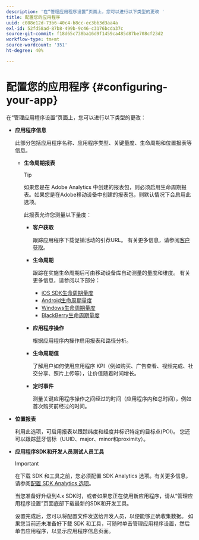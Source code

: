 ```yaml
---
description: '在“管理应用程序设置”页面上，您可以进行以下类型的更改 '
title: 配置您的应用程序
uuid: c088e12d-73b6-40c4-b8cc-ec3bb3d3aa4a
exl-id: 52fd58ad-87b8-499b-9c46-c3176bcda37c
source-git-commit: f18d65c738ba16d9f1459ca485d87be708cf23d2
workflow-type: tm+mt
source-wordcount: '351'
ht-degree: 40%

---
```


# 配置您的应用程序 {#configuring-your-app}

在“管理应用程序设置”页面上，您可以进行以下类型的更改：

* **应用程序信息**

   此部分包括应用程序名称、应用程序类型、关键量度、生命周期和位置报表等信息。

   * **生命周期报表**

      >[!TIP]
      >
      >如果您是在 Adobe Analytics 中创建的报表包，则必须启用生命周期报表。如果您是在Adobe移动设备中创建的报表包，则默认情况下会启用此选项。

      此报表允许您测量以下量度：

      * **客户获取**

         跟踪应用程序下载促销活动的引荐URL。 有关更多信息，请参阅[客户获取](/help/using/acquisition-main/acquisition-main.md)。

      * **生命周期**

         跟踪在实施生命周期后可由移动设备库自动测量的量度和维度。 有关更多信息，请参阅以下部分：

         * [iOS SDK生命周期量度](/help/ios/metrics.md)
         * [Android生命周期量度](/help/android/metrics.md)
         * [Windows生命周期量度](/help/universal-windows/metrics.md)
         * [BlackBerry生命周期量度](/help/blackberry/metrics.md)
      * **应用程序操作**

         根据应用程序内操作启用报表和路径分析。

      * **生命周期值**

         了解用户如何使用应用程序 KPI（例如购买、广告查看、视频完成、社交分享、照片上传等），让价值随着时间增长。

      * **定时事件**

         测量关键应用程序操作之间经过的时间（应用程序内和总时间），例如首次购买前经过的时间。


* **位置报表**

   利用此选项，可启用报表以跟踪纬度和经度并标识特定的目标点(POI)。 您还可以跟踪蓝牙信标（UUID、major、minor和proximity）。

* **应用程序SDK和开发人员测试人员工具**

   >[!IMPORTANT]
   >
   >在下载 SDK 和工具之前，您必须配置 SDK Analytics 选项。有关更多信息，请参阅[配置 SDK Analytics 选项](/help/using/c-manage-app-settings/c-mob-confg-app/t-config-analytics/t-config-analytics.md)。

   当您准备好升级到4.x SDK时，或者如果您正在使用新应用程序，请从“管理应用程序设置”页面底部下载最新的SDK和开发工具。

   设置完成后，您可以将配置文件发送给开发人员，以便能够正确收集数据。 如果您当前还未准备好下载 SDK 和工具，可随时单击管理应用程序设置，然后单击应用程序，以显示应用程序信息页面。
